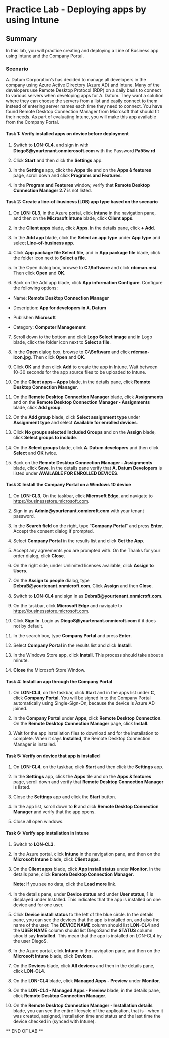 # Practice Lab - Deploying apps by using Intune

## Summary

In this lab, you will practice creating and deploying  a Line of Business app using Intune and the Company Portal.

### Scenario

A. Datum Corporation’s has decided to manage all developers in the company using Azure Active Directory (Azure AD) and Intune. Many of the developers use Remote Desktop Protocol (RDP) on a daily basis to connect to various servers when developing apps for A. Datum. They want a solution where they can choose the servers from a list and easily connect to them instead of entering server names each time they need to connect. You have found Remote Desktop Connection Manager from Microsoft that should fit their needs. As part of evaluating Intune, you will make this app available from the Company Portal. 

#### Task 1: Verify installed apps on device before deployment 

1.  Switch to **LON-CL4**, and sign in with
    **DiegoS\@yourtenant.onmicrosoft.com** with the Password **Pa55w.rd**

2.  Click **Start** and then click the **Settings** app.

3.  In the **Settings** app, click the **Apps** tile and on the **Apps &
    features** page, scroll down and click **Programs and Features**.

4.  In the **Program and Features** window, verify that **Remote Desktop
    Connection Manager 2.7** is not listed.

#### Task 2: Create a line-of-business (LOB) app type based on the scenario 

1.  On **LON-CL3**, in the Azure portal, click **Intune** in the navigation
    pane, and then on the **Microsoft Intune** blade, click **Client apps**.

2.  In the **Client apps** blade, click **Apps**. In the details pane, click **+
    Add**.

3.  In the **Add app** blade, click the **Select an app type** under **App
    type** and select **Line-of-business app**.

4.  Click **App package file Select file**, and in **App package file** blade,
    click the folder icon next to **Select a file**.

5.  In the Open dialog box, browse to **C:\\Software** and click **rdcman.msi**.
    Then click **Open** and **OK**.

6.  Back on the Add app blade, click **App information Configure**. Configure
    the following options:

-   Name: **Remote Desktop Connection Manager**

-   Description: **App for developers in A. Datum**

-   Publisher: **Microsoft**

-   Category: **Computer Management**

7.  Scroll down to the bottom and click **Logo Select image** and in Logo blade,
    click the folder icon next to **Select a file**.

8.  In the **Open** dialog box, browse to **C:\\Software** and click
    **rdcman-icon.jpg**. Then click **Open** and **OK**.

9.  Click **OK** and then click **Add** to create the app in Intune. Wait
    between 10-30 seconds for the app source files to be uploaded to Intune.

10.  On the **Client apps – Apps** blade, in the details pane, click **Remote
    Desktop Connection Manager**.

11.  On the **Remote Desktop Connection Manager** blade, click **Assignments**
    and on the **Remote Desktop Connection Manager - Assignments** blade, click
    **Add group**.

12.  On the **Add group** blade, click **Select assignment type** under
    **Assignment type** and select **Available for enrolled devices**.

13.  Click **No groups selected Included Groups** and on the **Assign** blade,
    click **Select groups to include**.

14.  On the **Select groups** blade, click **A. Datum developers** and then click
    **Select** and **OK** twice.

15.  Back on the **Remote Desktop Connection Manager - Assignments** blade, click
    **Save**. In the details pane verify that **A. Datum Developers** is listed
    under **AVAILABLE FOR ENROLLED DEVICES**.

#### Task 3: Install the Company Portal on a Windows 10 device

1.  On **LON-CL3**, On the taskbar, click **Microsoft Edge**, and navigate to
    <https://businessstore.microsoft.com>.

2.  Sign in as **Admin\@yourtenant.onmicroft.com** with your tenant password.

3.  In the **Search field** on the right, type “**Company Portal**” and press
    **Enter**. Accept the consent dialog if prompted.

4.  Select **Company Portal** in the results list and click **Get the App**.

5.  Accept any agreements you are prompted with. On the Thanks for your order
    dialog, click **Close**.

6.  On the right side, under Unlimited licenses available, click **Assign to
    Users**.

7.  On the **Assign to people** dialog, type
    **DebraB\@yourtenant.onmicroft.com**. Click **Assign** and then **Close**.

8.  Switch to **LON-CL4** and sign in as **DebraB\@yourtenant.onmicroft.com.**

9.  On the taskbar, click **Microsoft Edge** and navigate to
    <https://businessstore.microsoft.com>.

10. Click **Sign In**. Login as **DiegoS\@yourtenant.onmicroft.com** if it does
    not by default.

11. In the search box, type **Company Portal** and press **Enter**.

12. Select **Company Portal** in the results list and click **Install**.

13. In the Windows Store app, click **Install**. This process should take about
    a minute.

14. **Close** the Microsoft Store Window.

#### Task 4: Install an app through the Company Portal

1.  On **LON-CL4**, on the taskbar, click **Start** and in the apps list under
    **C**, click **Company Portal**. You will be signed in to the Company Portal
    automatically using Single-Sign-On, because the device is Azure AD joined.

2.  In the **Company Portal** under **Apps**, click **Remote Desktop
    Connection**. On the **Remote Desktop Connection Manager** page, click
    **Install**.

3.  Wait for the app installation files to download and for the installation to
    complete. When it says **Installed**, the Remote Desktop Connection Manager
    is installed.

#### Task 5: Verify on device that app is installed

1.  On **LON-CL4**, on the taskbar, click **Start** and then click the
    **Settings** app.

2.  In the **Settings** app, click the **Apps** tile and on the **Apps &
    features** page, scroll down and verify that **Remote Desktop Connection
    Manager** is listed.

3.  Close the **Settings** app and click the **Start** button.

4.  In the app list, scroll down to **R** and click **Remote Desktop Connection
    Manager** and verify that the app opens.

5.  Close all open windows.

#### Task 6: Verify app installation in Intune

1.  Switch to **LON-CL3**.

2.  In the Azure portal, click **Intune** in the navigation pane, and then on
    the **Microsoft Intune** blade, click **Client apps**.

3.  On the **Client apps** blade, click **App install status** under
    **Monitor**. In the details pane, click **Remote Desktop Connection
    Manager**.

    **Note:** If you see no data, click the **Load more** link.

4.  In the details pane, under **Device status** and under **User status**,
    **1** is displayed under Installed. This indicates that the app is installed
    on one device and for one user.

5.  Click **Device install status** to the left of the blue circle. In the
    details pane, you can see the devices that the app is installed on, and also
    the name of the user. The **DEVICE NAME** column should list **LON-CL4** and
    the **USER NAME** column should list DiegoSand the **STATUS** column should
    say **Installed**. This mean that the app is installed on LON-CL4 by the
    user DiegoS.

6.  In the Azure portal, click **Intune** in the navigation pane, and then on
    the **Microsoft Intune** blade, click **Devices**.

7.  On the **Devices** blade, click **All devices** and then in the details
    pane, click **LON-CL4**.

8.  On the **LON-CL4** blade, click **Managed Apps - Preview** under
    **Monitor**.

9.  On the **LON-CL4 - Managed Apps - Preview** blade, in the details pane,
    click **Remote Desktop Connection Manager**.

10. On the **Remote Desktop Connection Manager - Installation details** blade,
    you can see the entire lifecycle of the application, that is - when it was
    created, assigned, installation time and status and the last time the device
    checked in (synced with Intune).

** END OF LAB **